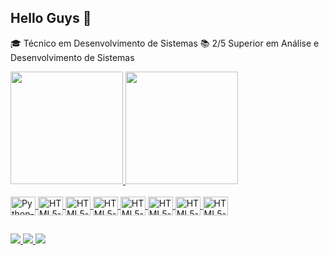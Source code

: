 ## Hello Guys 🖖
🎓 Técnico em Desenvolvimento de Sistemas
📚 2/5 Superior em Análise e Desenvolvimento de Sistemas


<div>
  <a href= "https://github.com/Douglas-passos">
  <img height="180em" src="https://github-readme-stats.vercel.app/api?username=douglas-passos&show_icons=true&theme=dracula"/>
  <img height="180em" src="https://github-readme-stats.vercel.app/api/top-langs/?username=Douglas-passos&layout=compact&langs_count=16&theme=dracula"/>
</div>
<div style="display: inline_block"><br>
  <img align="center" alt="Python-icon" height="30" width="40" src="https://cdn.jsdelivr.net/gh/devicons/devicon@latest/icons/python/python-original-wordmark.svg" />
  <img align="center" alt="HTML5-icon" height="30" width="40" src="https://cdn.jsdelivr.net/gh/devicons/devicon@latest/icons/html5/html5-original-wordmark.svg" />
  <img align="center" alt="HTML5-icon" height="30" width="40" src="https://cdn.jsdelivr.net/gh/devicons/devicon@latest/icons/css3/css3-original-wordmark.svg" />
  <img align="center" alt="HTML5-icon" height="30" width="40" src="https://cdn.jsdelivr.net/gh/devicons/devicon@latest/icons/javascript/javascript-plain.svg" />
  <img align="center" alt="HTML5-icon" height="30" width="40" src="https://cdn.jsdelivr.net/gh/devicons/devicon@latest/icons/java/java-original-wordmark.svg" />
  <img align="center" alt="HTML5-icon" height="30" width="40" src="https://cdn.jsdelivr.net/gh/devicons/devicon@latest/icons/c/c-plain.svg" />
  <img align="center" alt="HTML5-icon" height="30" width="40" src="https://cdn.jsdelivr.net/gh/devicons/devicon@latest/icons/django/django-plain-wordmark.svg" />
  <img align="center" alt="HTML5-icon" height="30" width="40" src="https://cdn.jsdelivr.net/gh/devicons/devicon@latest/icons/mysql/mysql-plain-wordmark.svg" />

  ## 
  <div>
    <a href="https://www.linkedin.com/in/douglas-dos-passos-208264216/"><img src="https://img.shields.io/badge/LinkedIn-0077B5?style=for-the-badge&logo=linkedin&logoColor=white"/>
    <a href="https://www.facebook.com/douglas.passos.1426"><img src="https://img.shields.io/badge/Facebook-1877F2?style=for-the-badge&logo=facebook&logoColor=white"/>
    <a href="mailto:Douglaspassos_contato@hotmail.com"><img src="https://img.shields.io/badge/Microsoft_Outlook-0078D4?style=for-the-badge&logo=microsoft-outlook&logoColor=white"/>
  </div>
          
          
          
            
   
